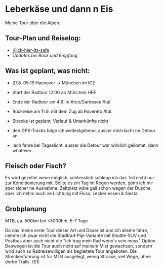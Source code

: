 # Leberkäse und dann n Eis
Meine Tour über die Alpen.

## Tour-Plan und Reiselog:
- [Klick-hier-its-safe](https://github.com/splosch/transalp_log/issues?q=sort%3Acreated-asc)
- *Updates bei Bock und Empfang*

## Was ist geplant, was nicht:
- 27.8. 05:19 Hannover -> München im ICE
- Start der Radtour 12:00 ab München HBF
- Ende der Radtour am 4.9. in Arco/Gardesee /Ital.
- Rückreise am 11.9. mit dem Zug ab Rovereto /Ital.

- Strecke ist geplant, Verlauf & Unterkünfte nicht
- den GPS-Tracks folge ich weitestgehend, ausser mich lacht ne Detour an
- Iach fahre bei Tageslicht, ausser die Detour war wirklich geilomat, dann whatever...

## Fleisch oder Fisch?
Es wird gezeltet wenn möglich, schliesslich schlepp ich das Teil nicht nur zur Konditionierung mit.
Sollte es ein Tag im Regen werden, gönn ich mir aber sicher ne Ausnahme.
Zeltplatz wäre geil schon wegen der Dusche, aber ich nehm auch ne Lichtung mit Fluss.
Lecker essen & Siesta.

## Grobplanung
MTB, ca. 500km bei <5000hm, 5-7 Tage

Da das meine erste Tour dieser Art und Dauer ist und ich alleine fahre, nehme ich zwar nicht die Stadtrad-Pipi-Variante mit Shuttle-SUV und Postbus aber auch nicht die "ich trag mein Rad wenn's sein muss" Option.
Deswegen ist die Tour auch nicht auf meinem Mist gewachsen, sondern wird auch so Radreisewilligen als begleitete Tour angeboten. Die Streckenführung ist für MTB ausgelegt, wenig Strasse, viel Wege, ohne derbe Trails. (S1)
